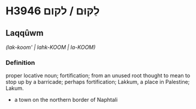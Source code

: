 # H3946 לַקּוּם / לקום

## Laqqûwm

_(lak-koom' | lahk-KOOM | la-KOOM)_

### Definition

proper locative noun; fortification; from an unused root thought to mean to stop up by a barricade; perhaps fortification; Lakkum, a place in Palestine; Lakum.

- a town on the northern border of Naphtali
